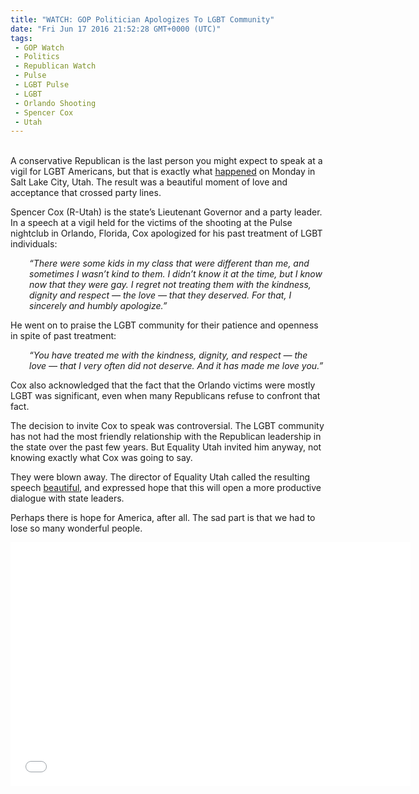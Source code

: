 ```yaml
---
title: "WATCH: GOP Politician Apologizes To LGBT Community"
date: "Fri Jun 17 2016 21:52:28 GMT+0000 (UTC)"
tags: 
 - GOP Watch
 - Politics
 - Republican Watch
 - Pulse
 - LGBT Pulse
 - LGBT
 - Orlando Shooting
 - Spencer Cox
 - Utah
---
```

<p><!--OffDef--></p><p><!--Ads1--><br>
A conservative Republican is the&#xA0;last person you might expect to speak at a vigil for LGBT Americans, but that is exactly what <a href="http://www.nytimes.com/2016/06/17/us/utah-republican-is-unlikely-star-at-lgbt-vigil-for-orlando.html?smid=fb-nytimes&amp;smtyp=cur" onclick="__gaTracker(&apos;send&apos;, &apos;event&apos;, &apos;outbound-article&apos;, &apos;http://www.nytimes.com/2016/06/17/us/utah-republican-is-unlikely-star-at-lgbt-vigil-for-orlando.html?smid=fb-nytimes&amp;smtyp=cur&apos;, &apos;happened&apos;);" target="_blank">happened</a> on Monday in Salt Lake City, Utah. The result was a beautiful moment of love and acceptance that crossed party lines.</p><p>Spencer Cox (R-Utah) is the state&#x2019;s Lieutenant Governor and a party leader. In a speech at a vigil held for the victims of the shooting at the Pulse nightclub in Orlando, Florida, Cox apologized for his past treatment of LGBT individuals:</p><p style="padding-left: 30px;"><em>&#x201C;There were some kids in my class that were different than me, and sometimes I wasn&#x2019;t kind to them. I didn&#x2019;t know it at the time, but I know now that they were gay. I regret not treating them with the kindness, dignity and respect &#x2014; the love &#x2014; that they deserved. For that, I sincerely and humbly apologize.&#x201D;</em></p><p>He went on to praise the LGBT community for their patience and openness in spite of past treatment:</p><p style="padding-left: 30px;"><em>&#x201C;You have treated me with the kindness, dignity, and respect &#x2014; the love &#x2014; that I very often did not deserve. And it has made me love you.&#x201D;</em></p><p>Cox also acknowledged that the fact that the Orlando victims were mostly LGBT was significant, even when many Republicans refuse to confront that fact.</p><p>The decision to invite Cox to speak was controversial. The LGBT community has not had the most friendly relationship with the Republican leadership in the state over the past few years. But Equality Utah invited him anyway, not knowing exactly what Cox was going to say.</p><p>They were blown away. The director of Equality Utah called the resulting speech <a href="http://www.nytimes.com/2016/06/17/us/utah-republican-is-unlikely-star-at-lgbt-vigil-for-orlando.html?smid=fb-nytimes&amp;smtyp=cur" onclick="__gaTracker(&apos;send&apos;, &apos;event&apos;, &apos;outbound-article&apos;, &apos;http://www.nytimes.com/2016/06/17/us/utah-republican-is-unlikely-star-at-lgbt-vigil-for-orlando.html?smid=fb-nytimes&amp;smtyp=cur&apos;, &apos;beautiful&apos;);" target="_blank">beautiful</a>, and expressed hope that this will open a more productive dialogue with state leaders.</p><p>Perhaps there is hope for America, after all. The sad part is that we had to lose so many wonderful people.</p><p><!--Ads2--></p><p><span class="embed-youtube" style="text-align:center; display: block;"><iframe class="youtube-player" type="text/html" width="640" height="390" src="//www.youtube.com/embed/S2kbPZataqQ?version=3&amp;rel=1&amp;fs=1&amp;autohide=2&amp;showsearch=0&amp;showinfo=1&amp;iv_load_policy=1&amp;wmode=transparent" allowfullscreen="true" style="border:0;"></iframe></span></p>